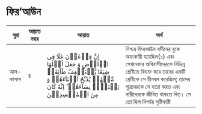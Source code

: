 # ফির‘আউন
|সুরা|আয়াত নম্বর|আয়াত|অর্থ|
|---|---|---|---| 
|আস-কাসাস|৪| اِنَّ فِرۡعَوۡنَ عَلَا فِی الۡاَرۡضِ وَ جَعَلَ اَهۡلَهَا شِیَعًا یَّسۡتَضۡعِفُ طَآئِفَۃً مِّنۡهُمۡ یُذَبِّحُ اَبۡنَآءَهُمۡ وَ یَسۡتَحۡیٖ نِسَآءَهُمۡ ؕ اِنَّهٗ كَانَ مِنَ الۡمُفۡسِدِیۡنَ|নিশ্চয় ফিরআউন যমীনের বুকে অহংকারী হয়েছিল(১) এবং সেখানকার অধিবাসীদেরকে বিভিন্ন শ্রেণীতে বিভক্ত করে তাদের একটি শ্রেণীকে সে হীনবল করেছিল; তাদের পুত্রদেরকে সে হত্যা করত এবং নারীদেরকে জীবিত থাকতে দিত। সে তো ছিল বিপর্যয় সৃষ্টিকারী|
